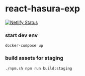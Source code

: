 # react-hasura-exp

[![Netlify Status](https://api.netlify.com/api/v1/badges/f1f0dc8e-4900-4248-b00d-48c88214d114/deploy-status)](https://app.netlify.com/sites/wonderful-visvesvaraya-bd71b8/deploys)

### start dev env

```
docker-compose up
```

### build assets for staging

```
./npm.sh npm run build:staging
```
